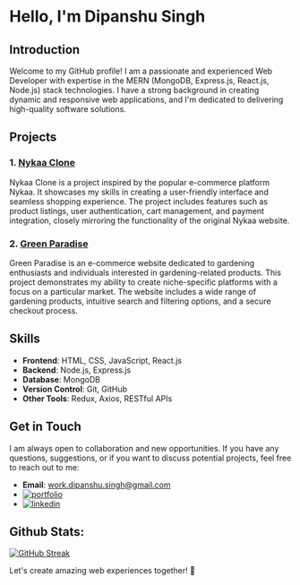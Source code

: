 # Hello, I'm Dipanshu Singh

## Introduction

Welcome to my GitHub profile! I am a passionate and experienced Web Developer with expertise in the MERN (MongoDB, Express.js, React.js, Node.js) stack technologies. I have a strong background in creating dynamic and responsive web applications, and I'm dedicated to delivering high-quality software solutions.

## Projects

### 1. [Nykaa Clone](https://enolc-nykaa.netlify.app)

Nykaa Clone is a project inspired by the popular e-commerce platform Nykaa. It showcases my skills in creating a user-friendly interface and seamless shopping experience. The project includes features such as product listings, user authentication, cart management, and payment integration, closely mirroring the functionality of the original Nykaa website.

### 2. [Green Paradise](https://1ashutoshverma.github.io/Green-Paradise)

Green Paradise is an e-commerce website dedicated to gardening enthusiasts and individuals interested in gardening-related products. This project demonstrates my ability to create niche-specific platforms with a focus on a particular market. The website includes a wide range of gardening products, intuitive search and filtering options, and a secure checkout process.

## Skills

- **Frontend**: HTML, CSS, JavaScript, React.js
- **Backend**: Node.js, Express.js
- **Database**: MongoDB
- **Version Control**: Git, GitHub
- **Other Tools**: Redux, Axios, RESTful APIs

## Get in Touch

I am always open to collaboration and new opportunities. If you have any questions, suggestions, or if you want to discuss potential projects, feel free to reach out to me:

- **Email**: work.dipanshu.singh@gmail.com
- [![portfolio](https://img.shields.io/badge/my_portfolio-000?style=for-the-badge&logo=ko-fi&logoColor=white)](https://dipanshu-singh-dev.github.io)
- [![linkedin](https://img.shields.io/badge/linkedin-0A66C2?style=for-the-badge&logo=linkedin&logoColor=white)](https://www.linkedin.com/in/dipanshu-singh-645821153/)
## Github Stats:
  [![GitHub Streak](https://github-readme-streak-stats.herokuapp.com?user=Dipanshu-Singh-Dev&theme=dark&border_radius=1)](https://git.io/streak-stats)

Let's create amazing web experiences together! 🚀

